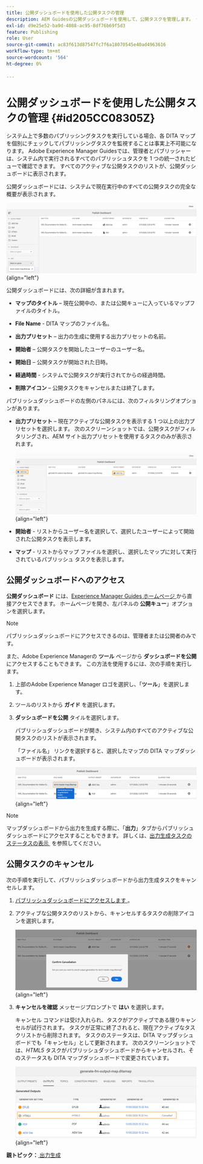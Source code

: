 ```yaml
---
title: 公開ダッシュボードを使用した公開タスクの管理
description: AEM Guidesの公開ダッシュボードを使用して、公開タスクを管理します。 公開ダッシュボードにアクセスし、公開タスクをキャンセルする方法を理解している。
exl-id: d9e25e52-ba9d-4088-ac95-8df76b69f5d3
feature: Publishing
role: User
source-git-commit: ac83f613d87547fc7f6a18070545e40ad4963616
workflow-type: tm+mt
source-wordcount: '564'
ht-degree: 0%

---
```


# 公開ダッシュボードを使用した公開タスクの管理 {#id205CC08305Z}

システム上で多数のパブリッシングタスクを実行している場合、各 DITA マップを個別にチェックしてパブリッシングタスクを監視することは事実上不可能になります。 Adobe Experience Manager Guidesでは、管理者とパブリッシャーは、システム内で実行されるすべてのパブリッシュタスクを 1 つの統一されたビューで確認できます。 すべてのアクティブな公開タスクのリストが、公開ダッシュボードに表示されます。

公開ダッシュボードには、システムで現在実行中のすべての公開タスクの完全な概要が表示されます。

![](images/publish-dashboard.png){align="left"}

公開ダッシュボードには、次の詳細が含まれます。

- **マップのタイトル** – 現在公開中の、または公開キューに入っているマップファイルのタイトル。

- **File Name** - DITA マップのファイル名。

- **出力プリセット** – 出力の生成に使用する出力プリセットの名前。

- **開始者** – 公開タスクを開始したユーザーのユーザー名。

- **開始日** – 公開タスクが開始された日時。

- **経過時間** - システムで公開タスクが実行されてからの経過時間。

- **削除アイコン** – 公開タスクをキャンセルまたは終了します。

パブリッシュダッシュボードの左側のパネルには、次のフィルタリングオプションがあります。

- **出力プリセット** – 現在アクティブな公開タスクを表示する 1 つ以上の出力プリセットを選択します。 次のスクリーンショットでは、公開タスクがフィルタリングされ、AEM サイト出力プリセットを使用するタスクのみが表示されます。

  ![](images/publish-dashboard-preset-filter.png){align="left"}

- **開始者** - リストからユーザー名を選択して、選択したユーザーによって開始された公開タスクを表示します。

- **マップ** - リストからマップ ファイルを選択し、選択したマップに対して実行されているパブリッシュ タスクを表示します。

## 公開ダッシュボードへのアクセス

**公開ダッシュボード** には、[Experience Manager Guides ホームページ &#x200B;](./intro-home-page.md) から直接アクセスできます。 ホームページを開き、左パネルの **公開キュー**」オプションを選択します。

>[!NOTE]
>
> パブリッシュダッシュボードにアクセスできるのは、管理者または公開者のみです。

また、Adobe Experience Managerの **ツール** ページから **ダッシュボードを公開** にアクセスすることもできます。 この方法を使用するには、次の手順を実行します。

1. 上部のAdobe Experience Manager ロゴを選択し、「**ツール**」を選択します。

1. ツールのリストから **ガイド** を選択します。

1. **ダッシュボードを公開** タイルを選択します。

   パブリッシュダッシュボードが開き、システム内のすべてのアクティブな公開タスクのリストが表示されます。

   「ファイル名」 リンクを選択すると、選択したマップの DITA マップダッシュボードが表示されます。

   ![](images/publish-dashboard-click-filename-link.png){align="left"}


>[!NOTE]
>
> マップダッシュボードから出力を生成する際に、「**出力**」タブからパブリッシュダッシュボードにアクセスすることもできます。 詳しくは、[&#x200B; 出力生成タスクのステータスの表示 &#x200B;](generate-output-for-a-dita-map.md#viewing_output_history) を参照してください。

## 公開タスクのキャンセル

次の手順を実行して、パブリッシュダッシュボードから出力生成タスクをキャンセルします。

1. [&#x200B; パブリッシュダッシュボードにアクセスします &#x200B;](#access-the-publish-dashboard)。

1. アクティブな公開タスクのリストから、キャンセルするタスクの削除アイコンを選択します。

   ![](images/publish-dashboard-cancel-task.png){align="left"}

1. **キャンセルを確認** メッセージプロンプトで **はい** を選択します。

   キャンセル コマンドは受け入れられ、タスクがアクティブである限りキャンセルが試行されます。 タスクが正常に終了されると、現在アクティブなタスクリストから削除されます。 タスクのステータスは、DITA マップダッシュボードでも「キャンセル」として更新されます。 次のスクリーンショットでは、*HTML5* タスクがパブリッシュダッシュボードからキャンセルされ、そのステータスも DITA マップダッシュボードで変更されています。

   ![](images/cancelled-output-task.png){align="left"}


**親トピック：**&#x200B;[&#x200B; 出力生成 &#x200B;](generate-output.md)
